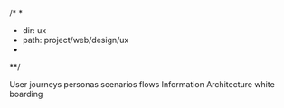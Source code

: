 /*
*
*	dir:	ux
*	path:	project/web/design/ux
*
**/

User journeys
personas
scenarios
flows
Information Architecture
white boarding